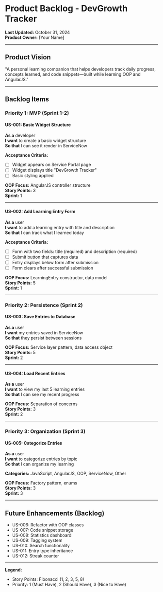 # Product Backlog - DevGrowth Tracker

**Last Updated:** October 31, 2024  
**Product Owner:** [Your Name]

---

## Product Vision

"A personal learning companion that helps developers track daily progress, concepts learned, and code snippets—built while learning OOP and AngularJS."

---

## Backlog Items

### Priority 1: MVP (Sprint 1-2)

#### US-001: Basic Widget Structure
**As a** developer  
**I want** to create a basic widget structure  
**So that** I can see it render in ServiceNow

**Acceptance Criteria:**
- [ ] Widget appears on Service Portal page
- [ ] Widget displays title "DevGrowth Tracker"
- [ ] Basic styling applied

**OOP Focus:** AngularJS controller structure  
**Story Points:** 3  
**Sprint:** 1

---

#### US-002: Add Learning Entry Form
**As a** user  
**I want** to add a learning entry with title and description  
**So that** I can track what I learned today

**Acceptance Criteria:**
- [ ] Form with two fields: title (required) and description (required)
- [ ] Submit button that captures data
- [ ] Entry displays below form after submission
- [ ] Form clears after successful submission

**OOP Focus:** LearningEntry constructor, data model  
**Story Points:** 5  
**Sprint:** 1

---

### Priority 2: Persistence (Sprint 2)

#### US-003: Save Entries to Database
**As a** user  
**I want** my entries saved in ServiceNow  
**So that** they persist between sessions

**OOP Focus:** Service layer pattern, data access object  
**Story Points:** 5  
**Sprint:** 2

---

#### US-004: Load Recent Entries
**As a** user  
**I want** to view my last 5 learning entries  
**So that** I can see my recent progress

**OOP Focus:** Separation of concerns  
**Story Points:** 3  
**Sprint:** 2

---

### Priority 3: Organization (Sprint 3)

#### US-005: Categorize Entries
**As a** user  
**I want** to categorize entries by topic  
**So that** I can organize my learning

**Categories:** JavaScript, AngularJS, OOP, ServiceNow, Other

**OOP Focus:** Factory pattern, enums  
**Story Points:** 3  
**Sprint:** 3

---

## Future Enhancements (Backlog)

- US-006: Refactor with OOP classes
- US-007: Code snippet storage
- US-008: Statistics dashboard
- US-009: Tagging system
- US-010: Search functionality
- US-011: Entry type inheritance
- US-012: Streak counter

---

**Legend:**
- Story Points: Fibonacci (1, 2, 3, 5, 8)
- Priority: 1 (Must Have), 2 (Should Have), 3 (Nice to Have)

